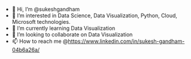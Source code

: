 - 👋 Hi, I’m @sukeshgandham
- 👀 I’m interested in Data Science, Data Visualization, Python, Cloud, Microsoft technologies. 
- 🌱 I’m currently learning Data Visualization 
- 💞️ I’m looking to collaborate on Data Visualization
- 📫 How to reach me @https://www.linkedin.com/in/sukesh-gandham-04b6a26a/

<!---
sukeshgandham/sukeshgandham is a ✨ special ✨ repository because its `README.md` (this file) appears on your GitHub profile.
You can click the Preview link to take a look at your changes.
--->
